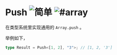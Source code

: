 <h1>
Push
<img src="https://img.shields.io/badge/-%E7%AE%80%E5%8D%95-7aad0c" alt="简单"/>
<img src="https://img.shields.io/badge/-%23array-999" alt="#array"/>
</h1>

在类型系统里实现通用的 `Array.push` 。

举例如下，

```typescript
type Result = Push<[1, 2], "3">; // [1, 2, '3']
```
